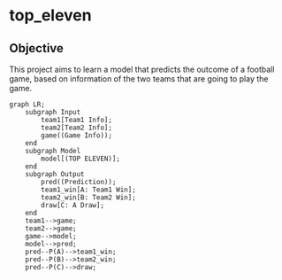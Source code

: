 # top_eleven

## Objective
This project aims to learn a model that predicts the outcome of a football game, based on information of the two teams that are going to play the game.

```mermaid
graph LR;
    subgraph Input
        team1[Team1 Info];
        team2[Team2 Info];
        game((Game Info));
    end
    subgraph Model
        model[(TOP ELEVEN)];
    end
    subgraph Output
        pred((Prediction));
        team1_win[A: Team1 Win];
        team2_win[B: Team2 Win];
        draw[C: A Draw];
    end
    team1-->game;
    team2-->game;
    game-->model;
    model-->pred;
    pred--P(A)-->team1_win;
    pred--P(B)-->team2_win;
    pred--P(C)-->draw;
```
